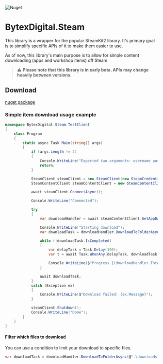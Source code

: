 ![Nuget](https://img.shields.io/nuget/vpre/BytexDigital.Steam.svg?style=flat-square)

# BytexDigital.Steam

This library is a wrapper for the popular SteamKit2 library. It's primary goal is to simplify specific APIs of it to
make them easier to use.

As of now, this library's main purpose is to allow for simple content downloading (apps and workshop items) off Steam.

> :warning: **Please note that this library is in early beta. APIs may change heavily between versions.**

## Download

[nuget package](https://www.nuget.org/packages/BytexDigital.Steam/)

### Simple item download usage example

```csharp
namespace BytexDigital.Steam.TestClient
{
    class Program
    {
        static async Task Main(string[] args)
        {
            if (args.Length != 2)
            {
                Console.WriteLine("Expected two arguments: username password");
                return;
            }

            SteamClient steamClient = new SteamClient(new SteamCredentials(args[0], args[1]));
            SteamContentClient steamContentClient = new SteamContentClient(steamClient);

            await steamClient.ConnectAsync();

            Console.WriteLine("Connected");

            try
            {
                var downloadHandler = await steamContentClient.GetAppDataAsync(107410, 228990, null, "public", null, SteamOs.Windows);

                Console.WriteLine("Starting download");
                var downloadTask = downloadHandler.DownloadToFolderAsync(@".\download");

                while (!downloadTask.IsCompleted)
                {
                    var delayTask = Task.Delay(100);
                    var t = await Task.WhenAny(delayTask, downloadTask);

                    Console.WriteLine($"Progress {(downloadHandler.TotalProgress * 100).ToString("00.00")}%");
                }

                await downloadTask;
            }
            catch (Exception ex)
            {
                Console.WriteLine($"Download failed: {ex.Message}");
            }

            steamClient.Shutdown();
            Console.WriteLine("Done");
        }
    }
}
```

#### Filter which files to download

You can use a condition to limit your download to specific files.

```csharp
var downloadTask = downloadHandler.DownloadToFolderAsync(@".\downloads", x => x.FileName.EndsWith(".exe"));
```

